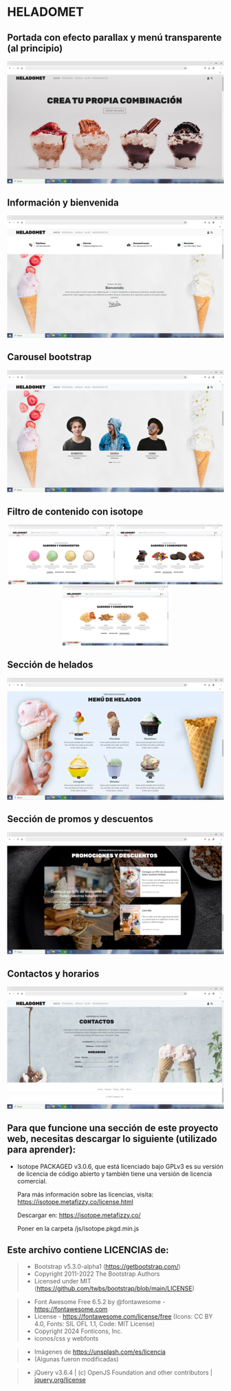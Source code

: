 # HELADOMET

## Portada con efecto parallax y menú transparente (al principio)

<img src="https://github.com/SergiCodeDev/HELADOMET/blob/main/README/01HELADOS.jpg?raw=true" alt="portada">

## Información y bienvenida

<img src="https://github.com/SergiCodeDev/HELADOMET/blob/main/README/02HELADOS.jpg?raw=true" alt="Información y bienvenida">

## Carousel bootstrap

<img src="https://github.com/SergiCodeDev/HELADOMET/blob/main/README/03HELADOS.jpg?raw=true" alt="Carousel">

## Filtro de contenido con isotope

<p align="center">
<img src="https://github.com/SergiCodeDev/HELADOMET/blob/main/README/04HELADOS1.jpg?raw=true" alt="portada" width="49%">
<img src="https://github.com/SergiCodeDev/HELADOMET/blob/main/README/04HELADOS2.jpg?raw=true" alt="portada" width="49%">
<img src="https://github.com/SergiCodeDev/HELADOMET/blob/main/README/04HELADOS3.jpg?raw=true" alt="portada" width="49%">
</p>

## Sección de helados

<img src="https://github.com/SergiCodeDev/HELADOMET/blob/main/README/05HELADOS.jpg?raw=true" alt="helados">

## Sección de promos y descuentos

<img src="https://github.com/SergiCodeDev/HELADOMET/blob/main/README/06HELADOS.jpg?raw=true" alt="promos y descuentos">

## Contactos y horarios

<img src="https://github.com/SergiCodeDev/HELADOMET/blob/main/README/07HELADOS.jpg?raw=true" alt="Contactos y horarios">

## Para que funcione una sección de este proyecto web, necesitas descargar lo siguiente (utilizado para aprender):

- Isotope PACKAGED v3.0.6, que está licenciado bajo GPLv3 es su versión de licencia de código abierto y también tiene una versión de licencia comercial.

    Para más información sobre las licencias, visita: https://isotope.metafizzy.co/license.html

    Descargar en: https://isotope.metafizzy.co/

    Poner en la carpeta /js/isotope.pkgd.min.js

## Este archivo contiene LICENCIAS de:

> * Bootstrap  v5.3.0-alpha1 (https://getbootstrap.com/)
> * Copyright 2011-2022 The Bootstrap Authors
> * Licensed under MIT (https://github.com/twbs/bootstrap/blob/main/LICENSE)


> * Font Awesome Free 6.5.2 by @fontawesome - https://fontawesome.com
> * License - https://fontawesome.com/license/free (Icons: CC BY 4.0, Fonts: SIL OFL 1.1, Code: MIT License)
> * Copyright 2024 Fonticons, Inc.
> * iconos/css y webfonts

> * Imágenes de https://unsplash.com/es/licencia
> * (Algunas fueron modificadas)

> * jQuery v3.6.4 | (c) OpenJS Foundation and other contributors | [jquery.org/license](https://jquery.com/license/)
